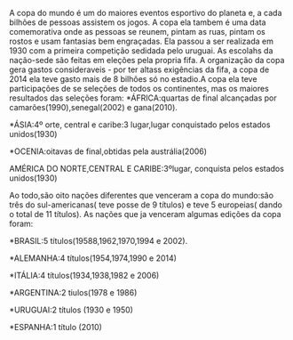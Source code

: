 A copa do mundo é um do maiores eventos esportivo do planeta e, a cada bilhões de pessoas assistem os jogos. A copa ela tambem é uma data comemorativa onde as pessoas se reunem, pintam as ruas, pintam os rostos e usam fantasias bem engraçadas.
Ela passou a ser realizada em 1930 com a primeira competição sedidada pelo uruguai. As escolahs da nação-sede são feitas em eleções pela propria fifa.
A organização da copa gera gastos consideraveis - por ter altass exigências da fifa, a copa de 2014  ela teve gasto mais de 8 bilhões só no estadio.A copa
ela teve participações de se seleções de todos os continentes, mas os maiores resultados das seleções foram:
*ÁFRICA:quartas de final alcançadas por camarões(1990),senegal(2002) e gana(2010).

*ÁSIA:4º orte, central e caribe:3 lugar,lugar conquistado pelos estados unidos(1930)

*OCENIA:oitavas de final,obtidas pela austrália(2006)

AMÉRICA DO NORTE,CENTRAL E CARIBE:3ºlugar, conquista pelos estados unidos(1930)

Ao todo,são oito nações diferentes que venceram a copa do mundo:são três do sul-americanas( teve posse de 9 títulos) e teve 5 europeias( dando o total de 11 títulos). As nações que ja venceram algumas edições da copa foram: 

*BRASIL:5 títulos(19588,1962,1970,1994 e 2002).

*ALEMANHA:4 títulos(1954,1974,1990 e 2014)

*ITÁLIA:4 títulos(1934,1938,1982 e 2006)

*ARGENTINA:2 tiulos(1978 e 1986)

*URUGUAI:2  títulos (1930 e 1950)

*ESPANHA:1 título (2010)





 
